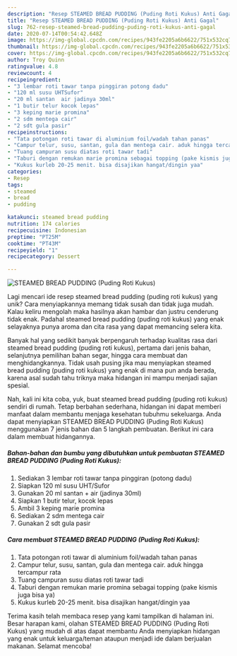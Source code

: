 ```yaml
---
description: "Resep STEAMED BREAD PUDDING (Puding Roti Kukus) Anti Gagal"
title: "Resep STEAMED BREAD PUDDING (Puding Roti Kukus) Anti Gagal"
slug: 762-resep-steamed-bread-pudding-puding-roti-kukus-anti-gagal
date: 2020-07-14T00:54:42.648Z
image: https://img-global.cpcdn.com/recipes/943fe2205a6b6622/751x532cq70/steamed-bread-pudding-puding-roti-kukus-foto-resep-utama.jpg
thumbnail: https://img-global.cpcdn.com/recipes/943fe2205a6b6622/751x532cq70/steamed-bread-pudding-puding-roti-kukus-foto-resep-utama.jpg
cover: https://img-global.cpcdn.com/recipes/943fe2205a6b6622/751x532cq70/steamed-bread-pudding-puding-roti-kukus-foto-resep-utama.jpg
author: Troy Quinn
ratingvalue: 4.8
reviewcount: 4
recipeingredient:
- "3 lembar roti tawar tanpa pinggiran potong dadu"
- "120 ml susu UHTSufor"
- "20 ml santan  air jadinya 30ml"
- "1 butir telur kocok lepas"
- "3 keping marie promina"
- "2 sdm mentega cair"
- "2 sdt gula pasir"
recipeinstructions:
- "Tata potongan roti tawar di aluminium foil/wadah tahan panas"
- "Campur telur, susu, santan, gula dan mentega cair. aduk hingga tercampur rata"
- "Tuang campuran susu diatas roti tawar tadi"
- "Taburi dengan remukan marie promina sebagai topping (pake kismis juga bisa ya)"
- "Kukus kurleb 20-25 menit. bisa disajikan hangat/dingin yaa"
categories:
- Resep
tags:
- steamed
- bread
- pudding

katakunci: steamed bread pudding 
nutrition: 174 calories
recipecuisine: Indonesian
preptime: "PT25M"
cooktime: "PT43M"
recipeyield: "1"
recipecategory: Dessert

---
```



![STEAMED BREAD PUDDING (Puding Roti Kukus)](https://img-global.cpcdn.com/recipes/943fe2205a6b6622/751x532cq70/steamed-bread-pudding-puding-roti-kukus-foto-resep-utama.jpg)

Lagi mencari ide resep steamed bread pudding (puding roti kukus) yang unik? Cara menyiapkannya memang tidak susah dan tidak juga mudah. Kalau keliru mengolah maka hasilnya akan hambar dan justru cenderung tidak enak. Padahal steamed bread pudding (puding roti kukus) yang enak selayaknya punya aroma dan cita rasa yang dapat memancing selera kita.

Banyak hal yang sedikit banyak berpengaruh terhadap kualitas rasa dari steamed bread pudding (puding roti kukus), pertama dari jenis bahan, selanjutnya pemilihan bahan segar, hingga cara membuat dan menghidangkannya. Tidak usah pusing jika mau menyiapkan steamed bread pudding (puding roti kukus) yang enak di mana pun anda berada, karena asal sudah tahu triknya maka hidangan ini mampu menjadi sajian spesial.




Nah, kali ini kita coba, yuk, buat steamed bread pudding (puding roti kukus) sendiri di rumah. Tetap berbahan sederhana, hidangan ini dapat memberi manfaat dalam membantu menjaga kesehatan tubuhmu sekeluarga. Anda dapat menyiapkan STEAMED BREAD PUDDING (Puding Roti Kukus) menggunakan 7 jenis bahan dan 5 langkah pembuatan. Berikut ini cara dalam membuat hidangannya.

<!--inarticleads1-->

##### Bahan-bahan dan bumbu yang dibutuhkan untuk pembuatan STEAMED BREAD PUDDING (Puding Roti Kukus):

1. Sediakan 3 lembar roti tawar tanpa pinggiran (potong dadu)
1. Siapkan 120 ml susu UHT/Sufor
1. Gunakan 20 ml santan + air (jadinya 30ml)
1. Siapkan 1 butir telur, kocok lepas
1. Ambil 3 keping marie promina
1. Sediakan 2 sdm mentega cair
1. Gunakan 2 sdt gula pasir




<!--inarticleads2-->

##### Cara membuat STEAMED BREAD PUDDING (Puding Roti Kukus):

1. Tata potongan roti tawar di aluminium foil/wadah tahan panas
1. Campur telur, susu, santan, gula dan mentega cair. aduk hingga tercampur rata
1. Tuang campuran susu diatas roti tawar tadi
1. Taburi dengan remukan marie promina sebagai topping (pake kismis juga bisa ya)
1. Kukus kurleb 20-25 menit. bisa disajikan hangat/dingin yaa




Terima kasih telah membaca resep yang kami tampilkan di halaman ini. Besar harapan kami, olahan STEAMED BREAD PUDDING (Puding Roti Kukus) yang mudah di atas dapat membantu Anda menyiapkan hidangan yang enak untuk keluarga/teman ataupun menjadi ide dalam berjualan makanan. Selamat mencoba!
